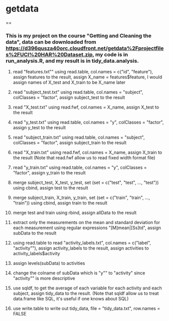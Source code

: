 # getdata
==
### This is my project on the course "Getting and Cleaning the data", data can be downloaded from https://d396qusza40orc.cloudfront.net/getdata%2Fprojectfiles%2FUCI%20HAR%20Dataset.zip, my code is in run_analysis.R, and my result is in tidy_data.analysis.

1. read "features.txt"" using read.table, col.names = c("id", "feature"), assign features to the result, assign X_name = features$feature, I would assign names of X_test and X_train to be X_name later

2. read "subject_test.txt" using read.table, col.names = "subject", colClasses = "factor", assign subject_test to the result
3. read "X_test.txt" using read.fwf, col.names = X_name, assign X_test to the result
4. read "y_test.txt" using read.table, col.names = "y", colClasses = "factor", assign y_test to the result

5. read "subject_train.txt" using read.table, col.names = "subject", colClasses = "factor", assign subject_train to the result
6. read "X_train.txt" using read.fwf, col.names = X_name, assign X_train to the result (Note that read.fwf allow us to read fixed width format file)
7. read "y_train.txt" using read.table, col.names = "y", colClasses = "factor", assign y_train to the result

8. merge subject_test, X_test, y_test, set (set = c("test", "test", ..., "test")) using cbind, assign test to the result
9. merge subject_train, X_train, y_train, set (set = c("train", "train", ..., "train")) using cbind, assign train to the result
10. merge test and train using rbind, assign allData to the result

11. extract only the measurements on the mean and standard deviation for each measurement using regular expressions "[M]mean|[Ss]td", assign subData to the result

12. using read.table to read "activity_labels.txt", col.names = c("label", "activity""), assign activity_labels to the result, assign activities to activity_labels$activity
13. assign levels(subData) to activities

14. change the colname of subData which is "y"" to "activity" since "activity"" is more descriptive

15. use sqldf, to get the average of each variable for each activity and each subject, assign tidy_data to the result. (Note that sqldf allow us to treat data.frame like SQL, it's useful if one knows about SQL)
16. use write.table to write out tidy_data, file = "tidy_data.txt", row.names = FALSE
